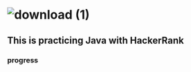 # ![download (1)](https://user-images.githubusercontent.com/114261966/198727509-ddfef636-d044-43bf-9f61-4dcc6dcadfd6.png)
## This is practicing Java with HackerRank
### progress
